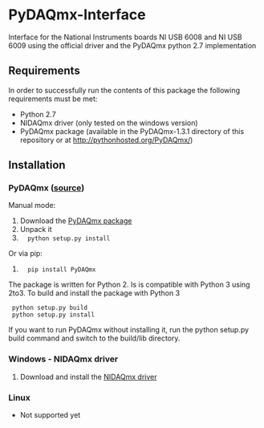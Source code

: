 # PyDAQmx-Interface
Interface for the National Instruments boards NI USB 6008 and NI USB 6009 using the official driver and the PyDAQmx python 2.7 implementation


## Requirements
In order to successfully run the contents of this package the following requirements must be met:

* Python 2.7
* NIDAQmx driver (only tested on the windows version)
* PyDAQmx package (available in the PyDAQmx-1.3.1 directory of this repository or at http://pythonhosted.org/PyDAQmx/)

## Installation 
### PyDAQmx ([source](http://pythonhosted.org/PyDAQmx/))

Manual mode:

1. Download the [PyDAQmx package](https://pypi.python.org/packages/source/P/PyDAQmx/PyDAQmx-1.3.1.tar.gz)
2. Unpack it 
3. ```  python setup.py install```

Or via pip:

1. ```  pip install PyDAQmx```

The package is written for Python 2. Is is compatible with Python 3 using 2to3. To build and install the package with Python 3

     python setup.py build
     python setup.py install


If you want to run PyDAQmx without installing it, run the python setup.py build command and switch to the build/lib directory.

### Windows - NIDAQmx driver
1. Download and install the [NIDAQmx driver](http://ftp.ni.com/support/softlib/multifunction_daq/nidaqmx/9.8/NIDAQ980f3_downloader.exe)


### Linux 

* Not supported yet